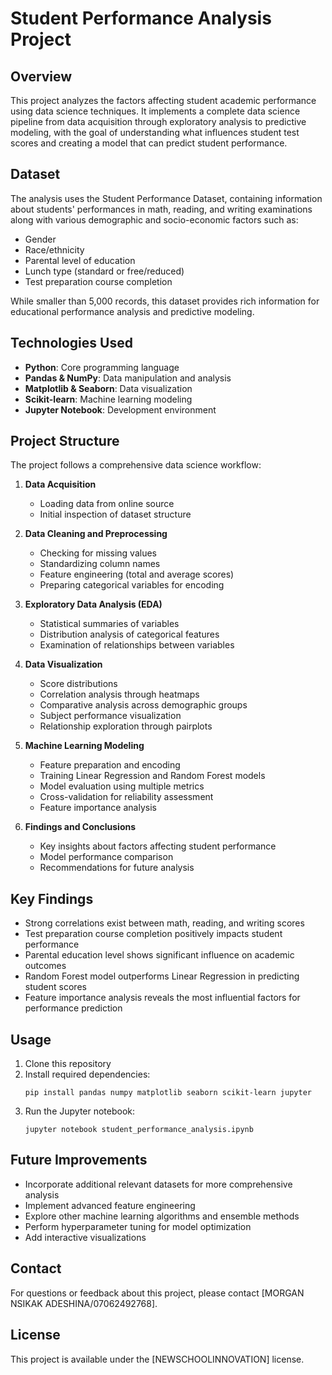 # Student Performance Analysis Project

## Overview
This project analyzes the factors affecting student academic performance using data science techniques. It implements a complete data science pipeline from data acquisition through exploratory analysis to predictive modeling, with the goal of understanding what influences student test scores and creating a model that can predict student performance.

## Dataset
The analysis uses the Student Performance Dataset, containing information about students' performances in math, reading, and writing examinations along with various demographic and socio-economic factors such as:
- Gender
- Race/ethnicity
- Parental level of education
- Lunch type (standard or free/reduced)
- Test preparation course completion

While smaller than 5,000 records, this dataset provides rich information for educational performance analysis and predictive modeling.

## Technologies Used
- **Python**: Core programming language
- **Pandas & NumPy**: Data manipulation and analysis
- **Matplotlib & Seaborn**: Data visualization
- **Scikit-learn**: Machine learning modeling
- **Jupyter Notebook**: Development environment

## Project Structure
The project follows a comprehensive data science workflow:

1. **Data Acquisition**
   - Loading data from online source
   - Initial inspection of dataset structure

2. **Data Cleaning and Preprocessing**
   - Checking for missing values
   - Standardizing column names
   - Feature engineering (total and average scores)
   - Preparing categorical variables for encoding

3. **Exploratory Data Analysis (EDA)**
   - Statistical summaries of variables
   - Distribution analysis of categorical features
   - Examination of relationships between variables

4. **Data Visualization**
   - Score distributions
   - Correlation analysis through heatmaps
   - Comparative analysis across demographic groups
   - Subject performance visualization
   - Relationship exploration through pairplots

5. **Machine Learning Modeling**
   - Feature preparation and encoding
   - Training Linear Regression and Random Forest models
   - Model evaluation using multiple metrics
   - Cross-validation for reliability assessment
   - Feature importance analysis

6. **Findings and Conclusions**
   - Key insights about factors affecting student performance
   - Model performance comparison
   - Recommendations for future analysis

## Key Findings
- Strong correlations exist between math, reading, and writing scores
- Test preparation course completion positively impacts student performance
- Parental education level shows significant influence on academic outcomes
- Random Forest model outperforms Linear Regression in predicting student scores
- Feature importance analysis reveals the most influential factors for performance prediction

## Usage
1. Clone this repository
2. Install required dependencies:
   ```
   pip install pandas numpy matplotlib seaborn scikit-learn jupyter
   ```
3. Run the Jupyter notebook:
   ```
   jupyter notebook student_performance_analysis.ipynb
   ```

## Future Improvements
- Incorporate additional relevant datasets for more comprehensive analysis
- Implement advanced feature engineering
- Explore other machine learning algorithms and ensemble methods
- Perform hyperparameter tuning for model optimization
- Add interactive visualizations

## Contact
For questions or feedback about this project, please contact [MORGAN NSIKAK ADESHINA/07062492768].

## License
This project is available under the [NEWSCHOOLINNOVATION] license.
